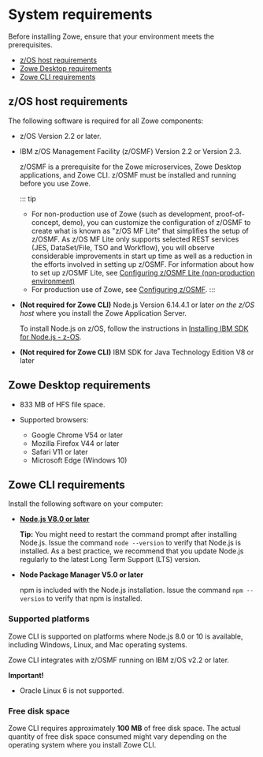 # System requirements

Before installing Zowe, ensure that your environment meets the prerequisites.

- [z/OS host requirements](#z-os-host-requirements)
- [Zowe Desktop requirements](#zowe-desktop-requirements)
- [Zowe CLI requirements](#zowe-cli-requirements)

## z/OS host requirements

The following software is required for all Zowe components:

- z/OS Version 2.2 or later.
- IBM z/OS Management Facility (z/OSMF) Version 2.2 or Version 2.3.

  z/OSMF is a prerequisite for the Zowe microservices, Zowe Desktop applications, and Zowe CLI. z/OSMF must be installed and running before you use Zowe.

  ::: tip 
   - For non-production use of Zowe (such as development, proof-of-concept, demo),  you can customize the configuration of z/OSMF to create what is known as "z/OS MF Lite" that simplifies the setup of z/OSMF. As z/OS MF Lite only supports selected REST services (JES, DataSet/File, TSO and Workflow), you will observe considerable improvements in start up time as well as a reduction in the efforts involved in setting up z/OSMF. For information about how to set up z/OSMF Lite, see [Configuring z/OSMF Lite (non-production environment)](systemrequirements-zosmf-lite.md)
  - For production use of Zowe, see [Configuring z/OSMF](systemrequirements-zosmf.md). 
  :::

- **(Not required for Zowe CLI)** Node.js Version 6.14.4.1 or later *on the z/OS host* where you install the Zowe Application Server. 

   To install Node.js on z/OS, follow the instructions in [Installing IBM SDK for Node.js - z-OS](install-nodejs-zos.md).

- **(Not required for Zowe CLI)** IBM SDK for Java Technology Edition V8 or later

## Zowe Desktop requirements

- 833 MB of HFS file space.

- Supported browsers:
    -   Google Chrome V54 or later
    -   Mozilla Firefox V44 or later
    -   Safari V11 or later
    -   Microsoft Edge (Windows 10)

## Zowe CLI requirements

Install the following software on your computer:

- [**Node.js V8.0 or later**](https://nodejs.org/en/download/)

    **Tip:** You might need to restart the command prompt after installing Node.js. Issue the command `node --version` to verify that Node.js is installed. As a best practice, we recommend that you update Node.js regularly to the latest Long Term Support (LTS) version.

- **Node Package Manager V5.0 or later**

    npm is included with the Node.js installation. Issue the command `npm --version` to verify that npm is installed.

### Supported platforms

Zowe CLI is supported on platforms where Node.js 8.0 or 10 is available, including Windows, Linux, and Mac operating systems.

Zowe CLI integrates with z/OSMF running on IBM z/OS v2.2 or later.

**Important!**

- Oracle Linux 6 is not supported.

### Free disk space

Zowe CLI requires approximately **100 MB** of free disk space. The actual quantity of free disk space consumed might vary depending on the operating system where you install Zowe CLI.
